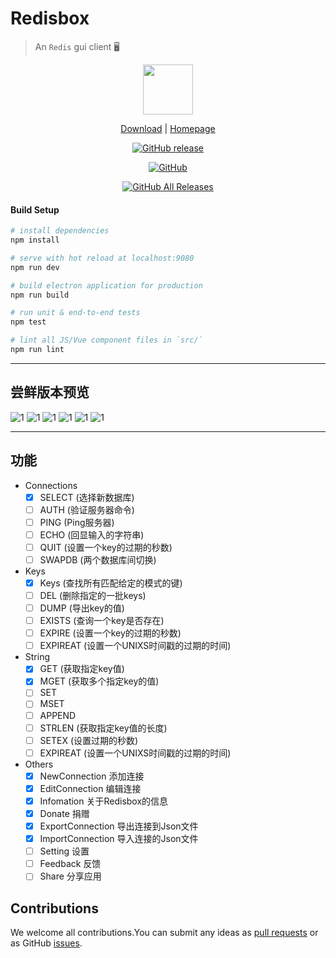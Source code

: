 # Redisbox
> An `Redis` gui client :desktop_computer:

<div align="center">
  <img src="src/renderer/assets/logo.png"  width="80px" height="80px">
</div>

<div align="center">
  
  [Download](https://github.com/winterbang/redisbox/releases) | [Homepage](http://www.redisbox.com/)
  
</div>
<div align="center">
  
  [![GitHub release](https://img.shields.io/github/release-pre/winterbang/redisbox.svg)](https://github.com/winterbang/redisbox/releases/latest)

  [![GitHub](https://img.shields.io/github/license/winterbang/redisbox.svg)](https://github.com/winterbang/redisbox/blob/master/LICENSE)

  [![GitHub All Releases](https://img.shields.io/github/downloads/winterbang/redisbox/total.svg)](https://github.com/winterbang/redisbox/releases/latest)
  
</div>



#### Build Setup

``` bash
# install dependencies
npm install

# serve with hot reload at localhost:9080
npm run dev

# build electron application for production
npm run build

# run unit & end-to-end tests
npm test

# lint all JS/Vue component files in `src/`
npm run lint

```

---

## 尝鲜版本预览
![1](/docs/assets/images/v0.0.1/1.jpg)
![1](/docs/assets/images/v0.0.1/2.jpg)
![1](/docs/assets/images/v0.0.1/3.jpg)
![1](/docs/assets/images/v0.0.1/4.jpg)
![1](/docs/assets/images/v0.0.1/5.jpg)
![1](/docs/assets/images/v0.0.1/6.jpg)

---

## 功能
- Connections
  - [x] SELECT (选择新数据库)
  - [ ] AUTH (验证服务器命令)
  - [ ] PING (Ping服务器)
  - [ ] ECHO (回显输入的字符串)
  - [ ] QUIT (设置一个key的过期的秒数)
  - [ ] SWAPDB (两个数据库间切换)
- Keys
  - [x] Keys (查找所有匹配给定的模式的键)
  - [ ] DEL (删除指定的一批keys)
  - [ ] DUMP (导出key的值)
  - [ ] EXISTS (查询一个key是否存在)
  - [ ] EXPIRE (设置一个key的过期的秒数)
  - [ ] EXPIREAT (设置一个UNIXS时间戳的过期的时间)
- String
  - [x] GET (获取指定key值)
  - [x] MGET (获取多个指定key的值)
  - [ ] SET
  - [ ] MSET
  - [ ] APPEND
  - [ ] STRLEN (获取指定key值的长度)
  - [ ] SETEX (设置过期的秒数)
  - [ ] EXPIREAT (设置一个UNIXS时间戳的过期的时间)
- Others
  - [x] NewConnection 添加连接
  - [x] EditConnection 编辑连接
  - [x] Infomation 关于Redisbox的信息
  - [x] Donate 捐赠
  - [x] ExportConnection 导出连接到Json文件
  - [x] ImportConnection 导入连接的Json文件
  - [ ] Setting 设置
  - [ ] Feedback 反馈
  - [ ] Share 分享应用

<!-- ## 使用到的框架和插件 -->

  <!-- - 框架
    - [vue](https://github.com/vuejs/vue) v2.5.2
  - 插件
    - [vue-router](https://github.com/vuejs/vue-router) v3.0.1
    - [gitment](https://github.com/imsun/gitment) v0.0.3
    - [axios](https://github.com/axios/axios) v0.17.0
    - [marked](https://github.com/chjj/marked) v0.3.6
    - [highlight.js](https://github.com/isagalaev/highlight.js) v9.12.0
    - [PhotoSwipe](https://github.com/dimsemenov/PhotoSwipe) v4.1.2
    - [anchorjs](https://github.com/bryanbraun/anchorjs) v4.1.0 -->
## Contributions

We welcome all contributions.You can submit any ideas as [pull requests](https://github.com/winterbang/redisbox/pulls) or as GitHub [issues](https://github.com/winterbang/redisbox/issues).
